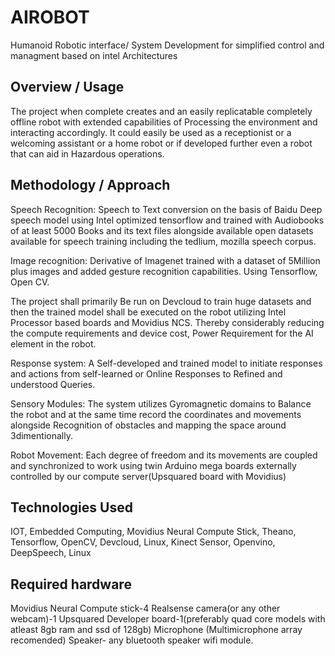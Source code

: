 # AIROBOT
Humanoid Robotic interface/ System Development for simplified control and managment based on intel Architectures

<h2>Overview / Usage</h2>
The project when complete creates and an easily replicatable completely offline robot with extended capabilities of Processing the environment and interacting accordingly. It could easily be used as a receptionist or a welcoming assistant or a home robot or if developed further even a robot that can aid in Hazardous operations.

<h2>Methodology / Approach</h2>
Speech Recognition: Speech to Text conversion on the basis of Baidu Deep speech model using Intel optimized tensorflow and trained with Audiobooks of at least 5000 Books and its text files alongside available open datasets available for speech training including the tedlium, mozilla speech corpus.

Image recognition: Derivative of Imagenet trained with a dataset of 5Million plus images and added gesture recognition capabilities. Using Tensorflow, Open CV.

The project shall primarily Be run on Devcloud to train huge datasets and then the trained model shall be executed on the robot utilizing Intel Processor based boards and Movidius NCS. Thereby considerably reducing the compute requirements and device cost, Power Requirement for the AI element in the robot.

Response system: A Self-developed and trained model to initiate responses and actions from self-learned or Online Responses to Refined and understood Queries.

Sensory Modules: The system utilizes Gyromagnetic domains to Balance the robot and at the same time record the coordinates and movements alongside Recognition of obstacles and mapping the space around 3dimentionally.

Robot Movement: Each degree of freedom and its movements are coupled and synchronized to work using twin Arduino mega boards externally controlled by our compute server(Upsquared board with Movidius)

<h2>Technologies Used</h2>
IOT, Embedded Computing, Movidius Neural Compute Stick, Theano, Tensorflow, OpenCV, Devcloud, Linux, Kinect Sensor, Openvino, DeepSpeech, Linux

<h2>Required hardware</h2>
Movidius Neural Compute stick-4
Realsense camera(or any other webcam)-1
Upsquared Developer board-1(preferably quad core models with atleast 8gb ram and ssd of 128gb)
Microphone (Multimicrophone array recomended)
Speaker- any bluetooth speaker
wifi module.
